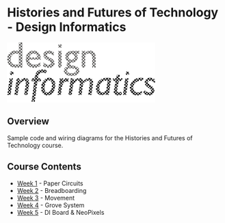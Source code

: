 # Histories and Futures of Technology - Design Informatics

![](images/di_logo.png)

## Overview

Sample code and wiring diagrams for the Histories and Futures of Technology course.

## Course Contents

- [Week 1](/examples/week-1/) - Paper Circuits
- [Week 2](/examples/week-2/) - Breadboarding
- [Week 3](/examples/week-3/) - Movement
- [Week 4](/examples/week-4/) - Grove System
- [Week 5](/examples/week-5/) - DI Board & NeoPixels